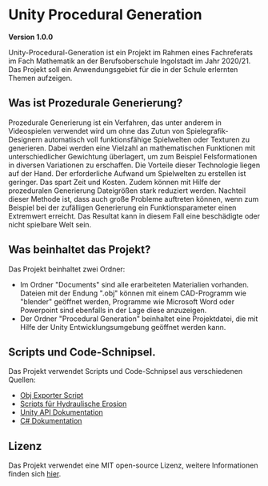 # Unity Procedural Generation
**Version 1.0.0**

Unity-Procedural-Generation ist ein Projekt im Rahmen eines Fachreferats im Fach Mathematik an der Berufsoberschule Ingolstadt im Jahr 2020/21. Das Projekt soll ein Anwendungsgebiet für die in der Schule erlernten Themen aufzeigen.

## Was ist Prozedurale Generierung?
Prozedurale Generierung ist ein Verfahren, das unter anderem in Videospielen verwendet wird um ohne das Zutun von Spielegrafik-Designern automatisch voll funktionsfähige Spielwelten oder Texturen zu generieren. Dabei werden eine Vielzahl an mathematischen Funktionen mit unterschiedlicher Gewichtung überlagert, um zum Beispiel Felsformationen in diversen Variationen zu erschaffen. Die Vorteile dieser Technologie liegen auf der Hand. Der erforderliche Aufwand um Spielwelten zu erstellen ist geringer. Das spart Zeit und Kosten. Zudem können mit Hilfe der prozeduralen Generierung Dateigrößen stark reduziert werden. Nachteil dieser Methode ist, dass auch große Probleme auftreten können, wenn zum Beispiel bei der zufälligen Generierung ein Funktionsparameter einen Extremwert erreicht. Das Resultat kann in diesem Fall eine beschädigte oder nicht spielbare Welt sein.

## Was beinhaltet das Projekt?
Das Projekt beinhaltet zwei Ordner:
 - Im Ordner "Documents" sind alle erarbeiteten Materialien vorhanden. Dateien mit der Endung ".obj" können mit einem CAD-Programm wie "blender" geöffnet werden, Programme wie Microsoft Word oder Powerpoint sind ebenfalls in der Lage diese anzuzeigen.
 - Der Ordner "Procedural Generation" beinhaltet eine Projektdatei, die mit Hilfe der Unity Entwicklungsumgebung geöffnet werden kann.

## Scripts und Code-Schnipsel.
Das Projekt verwendet Scripts und Code-Schnipsel aus verschiedenen Quellen:
- [Obj Exporter Script](http://wiki.unity3d.com/index.php?title=ObjExporter)
- [Scripts für Hydraulische Erosion](https://github.com/SebLague/Hydraulic-Erosion)
- [Unity API Dokumentation](https://docs.unity3d.com/ScriptReference/)
- [C# Dokumentation](https://docs.microsoft.com/de-de/dotnet/csharp/)

## Lizenz
Das Projekt verwendet eine MIT open-source Lizenz, weitere Informationen finden sich [hier](https://github.com/FelixDoubleu/Unity-Procedural-Generation/blob/main/LICENSE).
